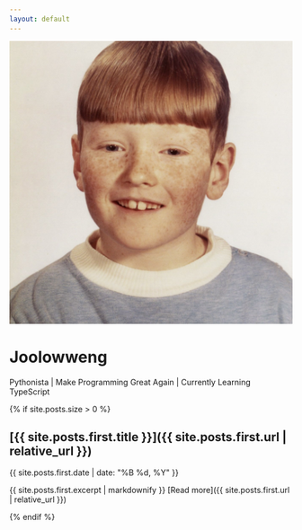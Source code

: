 ```yaml
---
layout: default
---
```


![avatar](assets/images/avatar.jpeg)

# Joolowweng

Pythonista | Make Programming Great Again | Currently Learning TypeScript

{% if site.posts.size > 0 %}

## [{{ site.posts.first.title }}]({{ site.posts.first.url | relative_url }})

{{ site.posts.first.date | date: "%B %d, %Y" }}

{{ site.posts.first.excerpt | markdownify }}
[Read more]({{ site.posts.first.url | relative_url }})

{% endif %}
